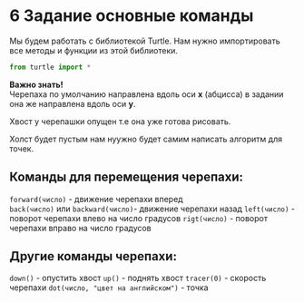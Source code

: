 # 6 Задание основные команды
Мы будем работать с библиотекой Turtle.
Нам нужно импортировать все методы и функции из этой библиотеки.
``` python
from turtle import *
```
<b>Важно знать!</b>  
Черепаха по умолчанию направлена вдоль оси <b>х</b> (абцисса) в задании она же направлена вдоль оси <b>у</b>.  

Хвост у черепашки опущен т.е она уже готова рисовать.

Холст будет пустым нам нуужно будет самим написать алгоритм для точек.


## Команды для перемещения черепахи:
```forward(число)``` - движение черепахи вперед  
```back(число)``` или ```backward(число)```- движение черепахи назад 
```left(число)``` - поворот черепахи влево на число градусов
```rigt(число)``` - поворот черепахи вправо на число градусов

## Другие команды черепахи:
```down()``` - опустить хвост
```up()``` - поднять хвост
```tracer(0)``` - скорость черепахи
```dot(число, "цвет на английском")``` - точка

